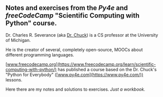 ## Notes and exercises from the _Py4e_ and _freeCodeCamp_ "Scientific Computing with Python" course.

Dr. Charles R. Severance (aka [Dr. Chuck](https://www.dr-chuck.com/)) is a CS professor at the University of Michigan.

He is the creator of several, completely open-source, MOOCs about different programming languages.

[www.freecodecamp.org](https://www.freecodecamp.org/learn/scientific-computing-with-python/) has published a course based on the Dr. Chuck's "Python for Everybody" ([www.py4e.com](https://www.py4e.com/)) lessons.

Here there are my notes and solutions to exercises. _Just a workbook._
